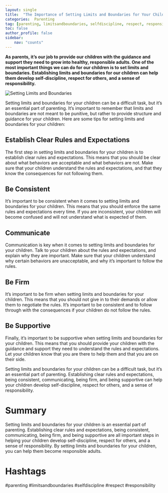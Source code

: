 ```yaml
---
layout: single
title:  "The Importance of Setting Limits and Boundaries for Your Children"
categories:  Parenting
tag: [parenting, limitsandboundaries, selfdiscipline, respect, responsibility, ]
toc: false
author_profile: false
sidebar:
    nav: "counts"
---
```

    
**As parents, it’s our job to provide our children with the guidance and support they need to grow into healthy, responsible adults. One of the most important things we can do for our children is to set limits and boundaries. Establishing limits and boundaries for our children can help them develop self-discipline, respect for others, and a sense of responsibility.**

![Setting Limits and Boundaries](https://images.pexels.com/photos/326424/pexels-photo-326424.jpeg?auto=compress&cs=tinysrgb&dpr=2&h=750&w=1260)

Setting limits and boundaries for your children can be a difficult task, but it’s an essential part of parenting. It’s important to remember that limits and boundaries are not meant to be punitive, but rather to provide structure and guidance for your children. Here are some tips for setting limits and boundaries for your children:

## Establish Clear Rules and Expectations

The first step in setting limits and boundaries for your children is to establish clear rules and expectations. This means that you should be clear about what behaviors are acceptable and what behaviors are not. Make sure that your children understand the rules and expectations, and that they know the consequences for not following them.

## Be Consistent

It’s important to be consistent when it comes to setting limits and boundaries for your children. This means that you should enforce the same rules and expectations every time. If you are inconsistent, your children will become confused and will not understand what is expected of them.

## Communicate

Communication is key when it comes to setting limits and boundaries for your children. Talk to your children about the rules and expectations, and explain why they are important. Make sure that your children understand why certain behaviors are unacceptable, and why it’s important to follow the rules.

## Be Firm

It’s important to be firm when setting limits and boundaries for your children. This means that you should not give in to their demands or allow them to negotiate the rules. It’s important to be consistent and to follow through with the consequences if your children do not follow the rules.

## Be Supportive

Finally, it’s important to be supportive when setting limits and boundaries for your children. This means that you should provide your children with the guidance and support they need to understand the rules and expectations. Let your children know that you are there to help them and that you are on their side.

Setting limits and boundaries for your children can be a difficult task, but it’s an essential part of parenting. Establishing clear rules and expectations, being consistent, communicating, being firm, and being supportive can help your children develop self-discipline, respect for others, and a sense of responsibility.

# Summary

Setting limits and boundaries for your children is an essential part of parenting. Establishing clear rules and expectations, being consistent, communicating, being firm, and being supportive are all important steps in helping your children develop self-discipline, respect for others, and a sense of responsibility. By setting limits and boundaries for your children, you can help them become responsible adults.

# Hashtags

#parenting #limitsandboundaries #selfdiscipline #respect #responsibility